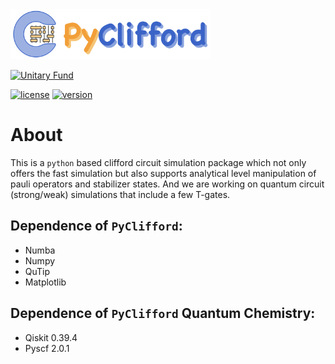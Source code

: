 <img src="/doc/logo.png" alt="Alt text" height="80" width="320">

[![Unitary Fund](https://img.shields.io/badge/Supported%20By-UNITARY%20FUND-brightgreen.svg?style=for-the-badge)](http://unitary.fund)


[![license](https://img.shields.io/badge/license-New%20BSD-blue.svg)](https://opensource.org/licenses/BSD-3-Clause)  [![version](https://img.shields.io/badge/version-0.1.0-green.svg)](https://semver.org)

# About

This is a `python` based clifford circuit simulation package which not only offers the fast simulation but also supports analytical level manipulation of pauli operators and stabilizer states. And we are working on quantum circuit (strong/weak) simulations that include a few T-gates.

## Dependence of `PyClifford`:
- Numba
- Numpy
- QuTip
- Matplotlib
## Dependence of `PyClifford` Quantum Chemistry:
- Qiskit 0.39.4
- Pyscf 2.0.1

<!--**For MacOS user:** you can create a virtual environment containing necessary dependences with `conda env create -f env/miniClifford.yml`-->




